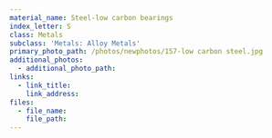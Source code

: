 ```yaml
---
material_name: Steel-low carbon bearings
index_letter: S
class: Metals
subclass: 'Metals: Alloy Metals'
primary_photo_path: /photos/newphotos/157-low carbon steel.jpg
additional_photos:
  - additional_photo_path:
links:
  - link_title:
    link_address:
files:
  - file_name:
    file_path:
---
```



